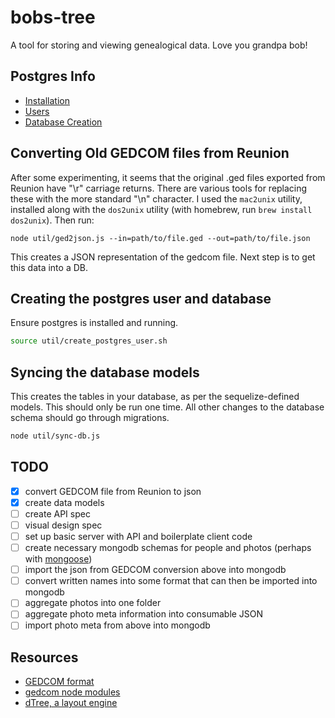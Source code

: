 # bobs-tree

A tool for storing and viewing genealogical data. Love you grandpa bob!

## Postgres Info

- [Installation](https://wiki.postgresql.org/wiki/Detailed_installation_guides)
- [Users](https://www.postgresql.org/docs/8.0/static/user-manag.html)
- [Database Creation](https://www.postgresql.org/docs/9.0/static/sql-createdatabase.html)



## Converting Old GEDCOM files from Reunion

After some experimenting, it seems that the original .ged files exported from Reunion have "\r" carriage returns.
There are various tools for replacing these with the more standard "\n" character. I used the `mac2unix` utility,
installed along with the `dos2unix` utility (with homebrew, run `brew install dos2unix`). Then run:

```
node util/ged2json.js --in=path/to/file.ged --out=path/to/file.json
```

This creates a JSON representation of the gedcom file. Next step is to get this data into a DB.


## Creating the postgres user and database

Ensure postgres is installed and running.

```bash
source util/create_postgres_user.sh
```

## Syncing the database models

This creates the tables in your database, as per the sequelize-defined models. This should only be run one time.
All other changes to the database schema should go through migrations.

```bash
node util/sync-db.js
```

## TODO
- [X] convert GEDCOM file from Reunion to json
- [X] create data models
- [ ] create API spec
- [ ] visual design spec
- [ ] set up basic server with API and boilerplate client code
- [ ] create necessary mongodb schemas for people and photos (perhaps with [mongoose](http://mongoosejs.com/))
- [ ] import the json from GEDCOM conversion above into mongodb
- [ ] convert written names into some format that can then be imported into mongodb
- [ ] aggregate photos into one folder
- [ ] aggregate photo meta information into consumable JSON
- [ ] import photo meta from above into mongodb

## Resources

- [GEDCOM format](https://en.wikipedia.org/wiki/GEDCOM)
- [gedcom node modules](https://www.npmjs.com/search?q=gedcom)
- [dTree, a layout engine](https://github.com/ErikGartner/dTree)